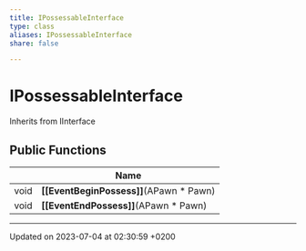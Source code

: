```yaml
---
title: IPossessableInterface
type: class
aliases: IPossessableInterface
share: false

---
```


# IPossessableInterface





Inherits from IInterface

## Public Functions

|                | Name           |
| -------------- | -------------- |
| void | **[[EventBeginPossess]]**(APawn * Pawn) |
| void | **[[EventEndPossess]]**(APawn * Pawn) |

-------------------------------

Updated on 2023-07-04 at 02:30:59 +0200